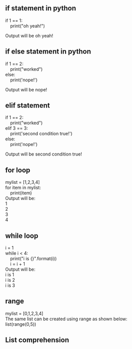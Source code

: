 ## if statement in python

if 1 == 1: <br/>
&nbsp;&nbsp;&nbsp;&nbsp;print("oh yeah!") <br/>
    
Output will be oh yeah! <br/>

## if else statement in python

if 1 == 2: <br/>
&nbsp;&nbsp;&nbsp;&nbsp;print("worked") <br/>
else: <br/>
&nbsp;&nbsp;&nbsp;&nbsp;print('nope!') <br/>
    
Output will be nope! <br/>
    
## elif statement

if 1 == 2: <br/>
&nbsp;&nbsp;&nbsp;&nbsp;print("worked") <br/>
elif 3 == 3: <br/>
&nbsp;&nbsp;&nbsp;&nbsp;print('second condition true!') <br/>
else: <br/>
&nbsp;&nbsp;&nbsp;&nbsp;print('nope!') <br/>

Output will be second condition true! <br/>

## for loop

mylist = [1,2,3,4] <br/>
for item in mylist: <br/>
&nbsp;&nbsp;&nbsp;&nbsp;print(item) <br/>
Output will be: <br/>
1<br/>
2<br/>
3<br/>
4<br/>

## while loop

i = 1 <br/>
while i < 4: <br/>
&nbsp;&nbsp;&nbsp;&nbsp;print("i is {}".format(i)) <br/>
&nbsp;&nbsp;&nbsp;&nbsp;i = i + 1 <br/>
Output will be: <br/>
i is 1 <br/>
i is 2 <br/>
i is 3 <br/>

## range

mylist = [0,1,2,3,4] <br/>
The same list can be created using range as shown below: <br/>
list(range(0,5)) <br/>

## List comprehension




